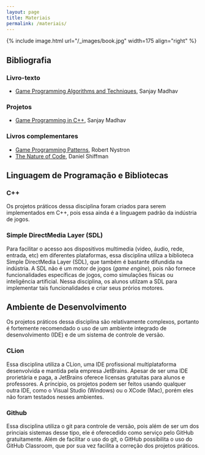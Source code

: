 ```yaml
---
layout: page
title: Materiais
permalink: /materiais/
---
```


{% include image.html url="/_images/book.jpg" width=175 align="right" %}

## Bibliografia

### Livro-texto

- [Game Programming Algorithms and Techniques](https://learning.oreilly.com/library/view/game-programming-algorithms/9780133463200/), Sanjay Madhav

### Projetos

- [Game Programming in C++](https://learning.oreilly.com/library/view/game-programming-in/9780134598185/), Sanjay Madhav

### Livros complementares

- [Game Programming Patterns](https://gameprogrammingpatterns.com/contents.html), Robert Nystron
- [The Nature of Code](https://natureofcode.com/book/), Daniel Shiffman

## Linguagem de Programação e Bibliotecas

### C++
Os projetos práticos dessa disciplina foram criados para serem implementados em C++, pois essa ainda é a linguagem padrão da indústria de jogos. 

### Simple DirectMedia Layer (SDL) 
Para facilitar o acesso aos dispositivos multimedia (video, áudio, rede, entrada, etc) em diferentes plataformas, essa disciplina utiliza a biblioteca Simple DirectMedia Layer (SDL), que também é bastante difundida na indústria. A SDL não é um motor de jogos (*game engine*), pois não fornece funcionalidades específicas de jogos, como simulações físicas ou inteligência artificial. Nessa disciplina, os alunos utilzam a SDL para implementar tais funcionalidades e criar seus prórios motores.

## Ambiente de Desenvolvimento

Os projetos práticos dessa disciplina são relativamente complexos, portanto é fortemente recomendado o uso de um ambiente integrado de desenvolvimento (IDE) e de um sistema de controle de versão.  

### CLion

Essa disciplina utiliza a CLion, uma IDE profissional multiplataforma desenvolvida e mantida pela empresa JetBrains. Apesar de ser uma IDE prorietária e paga, a JetBrains oferece licensas gratuitas para alunos e professores. A príncipio, os projetos podem ser feitos usando qualquer outra IDE, como o Visual Studio (Windows) ou o XCode (Mac), porém eles não foram testados nesses ambientes. 

### Github

Essa disciplina utiliza o git para controle de versão, pois além de ser um dos princiais sistemas desse tipo, ele é oferecedido como serviço pelo GitHub gratuitamente. Além de facilitar o uso do git, o GitHub possibilita o uso do GitHub Classroom, que por sua vez facilita a correção dos projetos práticos.